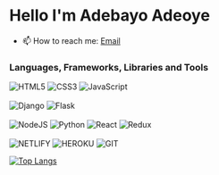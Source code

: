 # Hello I'm Adebayo Adeoye

- 📫 How to reach me: [Email](mailto:adeoyeadebayo18@gmail.com)

### Languages, Frameworks, Libraries and Tools
<img alt="HTML5" src="https://img.shields.io/badge/html5-%23E34F26.svg?style=for-the-badge&logo=html5&logoColor=white"/> <img alt="CSS3" src="https://img.shields.io/badge/css3-%231572B6.svg?style=for-the-badge&logo=css3&logoColor=white"/> <img alt="JavaScript" src="https://img.shields.io/badge/javascript-%23323330.svg?style=for-the-badge&logo=javascript&logoColor=%23F7DF1E"/>
<br>
<br>
<img alt="Django" src="https://img.shields.io/badge/django-%230175C2.svg?style=for-the-badge&logo=django&logoColor=white"/> ![Flask](https://img.shields.io/badge/flask-%23CC342D.svg?style=for-the-badge&logo=flask&logoColor=white)
<br>
<br>
<img alt="NodeJS" src="https://img.shields.io/badge/node.js-%2343853D.svg?style=for-the-badge&logo=node-dot-js&logoColor=white"/> <img alt="Python" src="https://img.shields.io/badge/python-%2335495e.svg?style=for-the-badge&logo=python&logoColor=%234FC08D"/> ![React](https://img.shields.io/badge/react-%2320232a.svg?style=for-the-badge&logo=react&logoColor=%2361DAFB) ![Redux](https://img.shields.io/badge/redux-%23593d88.svg?style=for-the-badge&logo=redux&logoColor=white)
<br>
<br>
<img src="https://img.shields.io/badge/Netlify-00C7B7?style=for-the-badge&logo=netlify&logoColor=white" alt="NETLIFY" />
<img src="https://img.shields.io/badge/Heroku-430098?style=for-the-badge&logo=heroku&logoColor=white" alt="HEROKU" />
<img src="https://img.shields.io/badge/Git-F05032?style=for-the-badge&logo=git&logoColor=white" alt="GIT" />


[![Top Langs](https://github-readme-stats.vercel.app/api/top-langs/?username=Pfactorial01&layout=compact&theme=monokai)](https://github.com/anuraghazra/github-readme-stats)

<!---
Pfactorial01/Pfactorial01 is a ✨ special ✨ repository because its `README.md` (this file) appears on your GitHub profile.
You can click the Preview link to take a look at your changes.
--->
